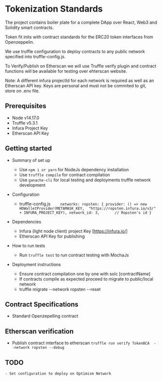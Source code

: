 # Tokenization Standards

The project contains boiler plate for a complete DApp over React, Web3 and Solidity smart contracts.

Token fit inits with contract standards for the ERC20 token interfaces from Openzeppelin.

We use truffle configuration to deploy contracts to any public network
specified into truffle-config.js. 

To Verify/Publish on Etherscan we will use Truffle verify plugin and contract functions will be available for testing over ehterscan website.

Note: A different infura projectId for each network is required as well as an Etherscan API key. Keys are  personal and must not be commited to git, store on .env file.


## Prerequisites ###

* Node v14.17.0
* Truffle v5.3.1
* Infura Project Key
* Etherscan API Key

## Getting started ###

* Summary of set up
    - Use `npm i or yarn` for NodeJs dependency installation
    - Use `truffle compile` for contract compilation
    - Use `ganache-cli` for local testing and deployments truffle network development

* Configuration 
    - truffle-config.js
    `   
    networks:
        ropsten: {
             provider: () => new HDWalletProvider(METAMASK_KEY, 
             "https://ropsten.infura.io/v3/" + INFURA_PROJECT_KEY),
             network_id: 3,       // Ropsten's id
    }`

* Dependencies
    - Infura (light node client) project Key [https://infura.io/]
    - Etherscan API Key for publishing


* How to run tests
    - Run `truffle test` to run contract testing with MochaJs

* Deployment instructions
    - Ensure contract compilation one by one with solc [contractName]
    - If contracts compile as expected proceed to migrate to public/local network
    - truffle migrate --network ropsten --reset

## Contract Specifications ###

 - Standard Openzepelling contract

## Etherscan verification

- Publish contract interface to etherscan
 `truffle run verify TokenBCA  --network ropsten --debug`

## TODO

    - Set configuration to deploy on Optimism Network

